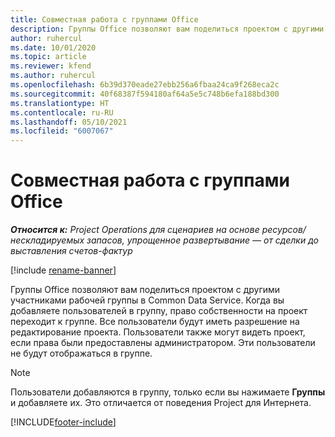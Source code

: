 ```yaml
---
title: Совместная работа с группами Office
description: Группы Office позволяют вам поделиться проектом с другими участниками рабочей группы в Common Data Service.
author: ruhercul
ms.date: 10/01/2020
ms.topic: article
ms.reviewer: kfend
ms.author: ruhercul
ms.openlocfilehash: 6b39d370eade27ebb256a6fbaa24ca9f268eca2c
ms.sourcegitcommit: 40f68387f594180af64a5e5c748b6efa188bd300
ms.translationtype: HT
ms.contentlocale: ru-RU
ms.lasthandoff: 05/10/2021
ms.locfileid: "6007067"
---
```

# <a name="collaboration-with-office-groups"></a>Совместная работа с группами Office

_**Относится к:** Project Operations для сценариев на основе ресурсов/нескладируемых запасов, упрощенное развертывание — от сделки до выставления счетов-фактур_

[!include [rename-banner](~/includes/cc-data-platform-banner.md)]

Группы Office позволяют вам поделиться проектом с другими участниками рабочей группы в Common Data Service. Когда вы добавляете пользователей в группу, право собственности на проект переходит к группе. Все пользователи будут иметь разрешение на редактирование проекта. Пользователи также могут видеть проект, если права были предоставлены администратором. Эти пользователи не будут отображаться в группе.

> [!NOTE] 
> Пользователи добавляются в группу, только если вы нажимаете **Группы** и добавляете их. Это отличается от поведения Project для Интернета. 



[!INCLUDE[footer-include](../includes/footer-banner.md)]